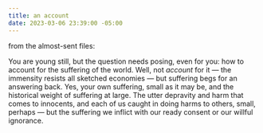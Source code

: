 ```yaml
---
title: an account
date: 2023-03-06 23:39:00 -05:00
---
```


from the almost-sent files:

You are young still, but the question needs posing, even for you: how to account for the suffering of the world. Well, not *account* for it — the immensity resists all sketched economies — but suffering begs for an answering back. Yes, your own suffering, small as it may be, and the historical weight of suffering at large. The utter depravity and harm that comes to innocents, and each of us caught in doing harms to others, small, perhaps — but the suffering we inflict with our ready consent or our willful ignorance.



